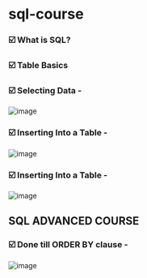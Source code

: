 # sql-course

### ☑️  What is SQL?
### ☑️  Table Basics
### ☑️  Selecting Data - 
![image](https://github.com/user-attachments/assets/97bfcb17-4abb-4848-af00-55443f0e3ca4)


### ☑️  Inserting Into a Table - 
![image](https://github.com/user-attachments/assets/81fb0fdd-880e-4058-9f5a-f9f85afa15a4)

### ☑️  Inserting Into a Table - 
![image](https://github.com/user-attachments/assets/21d1cdea-19bd-4b46-9fd8-4a339bd01bd1)


## SQL ADVANCED COURSE
### ☑️  Done till ORDER BY clause - 

![image](https://github.com/user-attachments/assets/11fd1b94-408b-4ab5-95c3-26142ff4088a)
